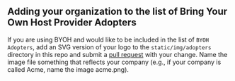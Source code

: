 ## Adding your organization to the list of Bring Your Own Host Provider Adopters

If you are using BYOH and would like to be included in the list of `BYOH Adopters`, add an SVG version of your logo to the `static/img/adopters` directory in this repo and submit a [pull request](https://github.com/cohesity/cluster-api-provider-bringyourownhost/pulls) with your change. Name the image file something that reflects your company (e.g., if your company is called Acme, name the image acme.png).